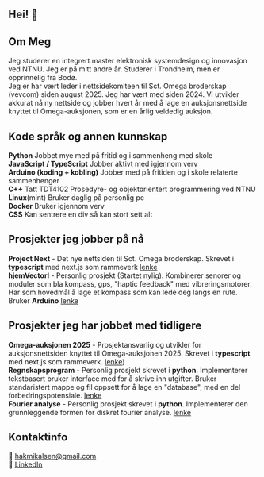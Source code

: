 ## Hei! 👋
## Om Meg
Jeg studerer en integrert master elektronisk systemdesign og innovasjon ved NTNU. Jeg er på mitt andre år. Studerer i Trondheim, men er opprinnelig fra Bodø. <br> 
Jeg er har vært leder i nettsidekomiteen til Sct. Omega broderskap (vevcom) siden august 2025. Jeg har vært med siden 2024. Vi utvikler akkurat nå ny nettside og jobber hvert år med å lage en auksjonsnettside knyttet til Omega-auksjonen, som er en årlig veldedig auksjon.

## Kode språk og annen kunnskap
**Python** Jobbet mye med på fritid og i sammenheng med skole                            <br>
**JavaScript / TypeScript** Jobber aktivt med igjennom verv          <br>
**Arduino (koding + kobling)** Jobber med på fritiden og i skole relaterte sammenhenger  <br>
**C++** Tatt TDT4102 Prosedyre- og objektorientert programmering ved NTNU                               <br>
**Linux**(mint) Bruker daglig på personlig pc <br>
**Docker** Bruker igjennom verv                           <br>
**CSS** Kan sentrere en div så kan stort sett alt        <br>


## Prosjekter jeg jobber på nå
**Project Next** - Det nye nettsiden til Sct. Omega broderskap. Skrevet i **typescript** med next.js som rammeverk [lenke](https://github.com/vevcom/projectNext) <br>
**hjemVectorI** - Personlig prosjekt (Startet nylig). Kombinerer senorer og moduler som bla kompass, gps, "haptic feedback" med vibreringsmotorer. Har som hovedmål å lage et kompass som kan lede deg langs en rute. Bruker **Arduino** [lenke](https://github.com/HaakonMikalsen/hjemVectorI) 
<br>
## Prosjekter jeg har jobbet med tidligere
**Omega-auksjonen 2025** - Prosjektansvarlig og utvikler for auksjonsnettsiden knyttet til Omega-auksjonen 2025. Skrevet i **typescript** med next.js som rammeverk. [lenke](https://github.com/vevcom/Omegaauctionen-2025)) <br>
**Regnskapsprogram** - Personlig prosjekt skrevet i **python**. Implementerer tekstbasert bruker interface med for å skrive inn utgifter. Bruker standaristert mappe og fil oppsett for å lage en "database", med en del forbedringspotensiale. [lenke](https://github.com/HaakonMikalsen/regnskapsprogram)<br>
**Fourier analyse** - Personlig prosjekt skrevet i **python**. Implementerer den grunnleggende formen for diskret fourier analyse. [lenke](https://github.com/HaakonMikalsen/fourieranalyse) <br>

## Kontaktinfo
📧 hakmikalsen@gmail.com <br>
💼 [LinkedIn](https://www.linkedin.com/in/h%C3%A5kon-kartveit-mikalsen-129500350/)

<!--
**HaakonMikalsen/HaakonMikalsen** is a ✨ _special_ ✨ repository because its `README.md` (this file) appears on your GitHub profile.

Here are some ideas to get you started:

- 🔭 I’m currently working on ...
- 🌱 I’m currently learning ...
- 👯 I’m looking to collaborate on ...
- 🤔 I’m looking for help with ...
- 💬 Ask me about ...
- 📫 How to reach me: ...
- 😄 Pronouns: ...
- ⚡ Fun fact: ...
-->
